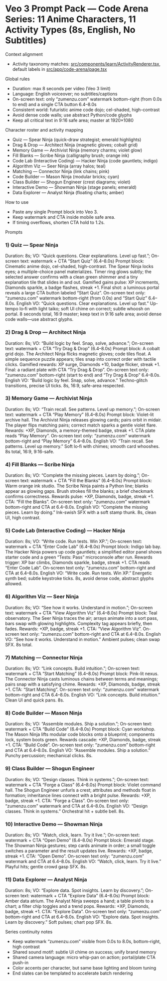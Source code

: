 # Veo 3 Prompt Pack — Code Arena Series: 11 Anime Characters, 11 Activity Types (8s, English, No Subtitles)

Context alignment

- Activity taxonomy matches: [src/components/learn/ActivityRenderer.tsx](src/components/learn/ActivityRenderer.tsx:509), default labels in [src/app/code-arena/page.tsx](src/app/code-arena/page.tsx:305)

Global rules

- Duration: max 8 seconds per video (Veo 3 limit)
- Language: English voiceover; no subtitles/captions
- On-screen text: only “zumenzu.com” watermark bottom-right (from 0.0s to end) and a single CTA button 6.4–8.0s
- Consistent world: futuristic anime code dojo; cel-shaded, high-contrast
- Avoid dense code walls; use abstract Python/code glyphs
- Keep all critical text in 9:16 safe area; master at 1920×1080

Character roster and activity mapping

- Quiz — Spear Ninja (quick-draw strategist; emerald highlights)
- Drag & Drop — Architect Ninja (magnetic gloves; cobalt grid)
- Memory Game — Archivist Ninja (memory charms; violet glow)
- Fill Blanks — Scribe Ninja (calligraphy brush; orange ink)
- Code Lab (Interactive Coding) — Hacker Ninja (code gauntlets; indigo)
- Algorithm Viz — Seer Ninja (array halos; teal)
- Matching — Connector Ninja (link chains; pink)
- Code Builder — Mason Ninja (modular bricks; cyan)
- Class Builder — Shogun Engineer (crest diagrams; violet)
- Interactive Demo — Showman Ninja (stage panels; emerald)
- Data Explorer — Analyst Ninja (floating charts; amber)

How to use

- Paste any single Prompt block into Veo 3.
- Keep watermark and CTA inside mobile safe area.
- If timing overflows, shorten CTA hold to 1.2s.

Prompts

### 1) Quiz — Spear Ninja

Duration: 8s; VO: “Quick questions. Clear explanations. Level up fast.”; On-screen text: watermark + CTA “Start Quiz” (6.4–8.0s)
Prompt block:
Cinematic anime dojo, cel-shaded, high-contrast. The Spear Ninja locks eyes; a multiple-choice panel materializes. Timer ring glows subtly; the selected answer confirms with a clean green shimmer and a tiny explanation tile that slides in and out. Gamified gains pulse: XP increments, Diamonds sparkle, a badge flashes, streak +1. Final shot: a luminous portal reveals a large CTA button labeled “Start Quiz”. On-screen text only: “zumenzu.com” watermark bottom-right (from 0.0s) and “Start Quiz” 6.4–8.0s. English VO: “Quick questions. Clear explanations. Level up fast.” Up-tempo lo‑fi with light taiko; soft UI chime on correct; subtle whoosh on portal. 8 seconds total, 16:9 master; keep text in 9:16 safe area; avoid dense code walls—use abstract glyphs.

### 2) Drag & Drop — Architect Ninja

Duration: 8s; VO: “Build logic by feel. Snap, solve, advance.”; On-screen text: watermark + CTA “Try Drag & Drop” (6.4–8.0s)
Prompt block:
A cobalt grid dojo. The Architect Ninja flicks magnetic gloves; code tiles float. A simple sequence puzzle appears; tiles snap into correct order with tactile clicks. Gamified rewards: XP surge, Diamonds +10, badge flicker, streak +1. Final: a radiant plate with CTA “Try Drag & Drop”. On-screen text only: “zumenzu.com” bottom-right (start to end) and “Try Drag & Drop” 6.4–8.0s. English VO: “Build logic by feel. Snap, solve, advance.” Techno-glitch transitions, precise UI ticks. 8s, 16:9, safe-area respected.

### 3) Memory Game — Archivist Ninja

Duration: 8s; VO: “Train recall. See patterns. Level up memory.”; On-screen text: watermark + CTA “Play Memory” (6.4–8.0s)
Prompt block:
Violet-lit archive hall. The Archivist Ninja releases glowing cards; pairs orbit in midair. The player flips matching pairs; correct match sparks a gentle violet flare. Rewards: +XP, Diamonds, a memory-themed badge, streak +1. CTA plate reads “Play Memory”. On-screen text only: “zumenzu.com” watermark bottom-right and “Play Memory” 6.4–8.0s. English VO: “Train recall. See patterns. Level up memory.” Soft lo‑fi with chimes; smooth card whooshes. 8s total, 16:9, 9:16-safe.

### 4) Fill Blanks — Scribe Ninja

Duration: 8s; VO: “Complete the missing pieces. Learn by doing.”; On-screen text: watermark + CTA “Fill the Blanks” (6.4–8.0s)
Prompt block:
Warm orange ink studio. The Scribe Ninja paints a Python line; blanks appear as glowing gaps. Brush strokes fill the blanks; a brief checkmark confirms correctness. Rewards pulse: +XP, Diamonds, badge, streak +1. CTA: “Fill the Blanks”. On-screen text only: “zumenzu.com” watermark bottom-right and CTA at 6.4–8.0s. English VO: “Complete the missing pieces. Learn by doing.” Ink-swish SFX with a soft stamp thunk. 8s, clean UI, high contrast.

### 5) Code Lab (Interactive Coding) — Hacker Ninja

Duration: 8s; VO: “Write code. Run tests. Win XP.”; On-screen text: watermark + CTA “Enter Code Lab” (6.4–8.0s)
Prompt block:
Indigo lab bay. The Hacker Ninja powers up code gauntlets; a simplified editor panel shows starter code and a green “Tests: Pass” microconsole after run. Rewards trigger: XP bar climbs, Diamonds sparkle, badge, streak +1. CTA reads “Enter Code Lab”. On-screen text only: “zumenzu.com” bottom-right and CTA at 6.4–8.0s. English VO: “Write code. Run tests. Win XP.” Energetic synth bed; subtle keystroke ticks. 8s, avoid dense code, abstract glyphs allowed.

### 6) Algorithm Viz — Seer Ninja

Duration: 8s; VO: “See how it works. Understand in motion.”; On-screen text: watermark + CTA “View Algorithm Viz” (6.4–8.0s)
Prompt block:
Teal observatory. The Seer Ninja traces the air; arrays animate into a sort pass, bars swap with glowing highlights. Complexity tag appears briefly, then fades. Rewards: +XP, badge, streak +1. CTA: “View Algorithm Viz”. On-screen text only: “zumenzu.com” bottom-right and CTA at 6.4–8.0s. English VO: “See how it works. Understand in motion.” Ambient pulses; clean swap SFX. 8s total.

### 7) Matching — Connector Ninja

Duration: 8s; VO: “Link concepts. Build intuition.”; On-screen text: watermark + CTA “Start Matching” (6.4–8.0s)
Prompt block:
Pink-lit nexus. The Connector Ninja casts luminous chains between terms and meanings; pairs snap with a satisfying chime. Rewards: +XP, Diamonds, badge, streak +1. CTA: “Start Matching”. On-screen text only: “zumenzu.com” watermark bottom-right and CTA 6.4–8.0s. English VO: “Link concepts. Build intuition.” Clean UI and quick pans. 8s.

### 8) Code Builder — Mason Ninja

Duration: 8s; VO: “Assemble modules. Ship a solution.”; On-screen text: watermark + CTA “Build Code” (6.4–8.0s)
Prompt block:
Cyan workshop. The Mason Ninja lifts modular code blocks onto a blueprint; components lock, system boots green. Rewards cascade: +XP, Diamonds, badge, streak +1. CTA: “Build Code”. On-screen text only: “zumenzu.com” bottom-right and CTA at 6.4–8.0s. English VO: “Assemble modules. Ship a solution.” Punchy percussion; mechanical clicks. 8s.

### 9) Class Builder — Shogun Engineer

Duration: 8s; VO: “Design classes. Think in systems.”; On-screen text: watermark + CTA “Forge a Class” (6.4–8.0s)
Prompt block:
Violet command hall. The Shogun Engineer unfurls a crest; attributes and methods float in formation; inheritance lines connect with a bright pulse. Rewards: +XP, badge, streak +1. CTA: “Forge a Class”. On-screen text only: “zumenzu.com” watermark and CTA at 6.4–8.0s. English VO: “Design classes. Think in systems.” Orchestral hit + subtle bell. 8s.

### 10) Interactive Demo — Showman Ninja

Duration: 8s; VO: “Watch, click, learn. Try it live.”; On-screen text: watermark + CTA “Open Demo” (6.4–8.0s)
Prompt block:
Emerald stage. The Showman Ninja gestures; step cards animate in order; a small toggle switches a parameter and the result updates live. Rewards: +XP, badge, streak +1. CTA: “Open Demo”. On-screen text only: “zumenzu.com” watermark and CTA at 6.4–8.0s. English VO: “Watch, click, learn. Try it live.” Playful hits; gentle crowd gasp SFX. 8s.

### 11) Data Explorer — Analyst Ninja

Duration: 8s; VO: “Explore data. Spot insights. Learn by discovery.”; On-screen text: watermark + CTA “Explore Data” (6.4–8.0s)
Prompt block:
Amber data atrium. The Analyst Ninja sweeps a hand; a table pivots to a chart; a filter chip toggles and a trend pops. Rewards: +XP, Diamonds, badge, streak +1. CTA: “Explore Data”. On-screen text only: “zumenzu.com” bottom-right and CTA at 6.4–8.0s. English VO: “Explore data. Spot insights. Learn by discovery.” Soft pulses; chart pop SFX. 8s.

Series continuity notes

- Keep watermark “zumenzu.com” visible from 0.0s to 8.0s, bottom-right, high contrast
- Shared sound motif: subtle UI chime on success; unify brand memory
- Shared camera language: micro whip-pan on action; portal/plate CTA push-in
- Color accents per character, but same base lighting and bloom tuning
- End slates can be templated to accelerate batch rendering
